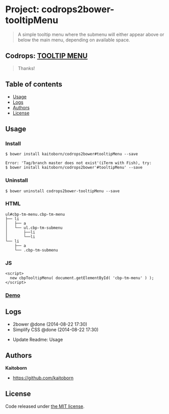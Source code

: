 # Project: codrops2bower-tooltipMenu

> A simple tooltip menu where the submenu will either appear above or below the main menu, depending on available space.

## Codrops: [TOOLTIP MENU](http://tympanus.net/codrops/2013/05/23/tooltip-menu/)

> Thanks!

## Table of contents

- [Usage](#usage)
- [Logs](#logs)
- [Authors](#authors)
- [License](#license)

## Usage

### Install

```
$ bower install kaitoborn/codrops2bower#tooltipMenu --save

Error: 'Tag/branch master does not exist'(iTerm with Fish), try:
$ bower install kaitoborn/codrops2bower'#tooltipMenu' --save
```

### Uninstall

```
$ bower uninstall codrops2bower-tooltipMenu --save
```

### HTML

```
ul#cbp-tm-menu.cbp-tm-menu
├── li
│   ├── a
│   └── ul.cbp-tm-submenu
│       ├──li
│       └──li
└── li
    ├── a
    └── .cbp-tm-submenu
```

### JS

    <script>
      new cbpTooltipMenu( document.getElementById( 'cbp-tm-menu' ) );
    </script>

### [Demo](dist/demo.html)

## Logs

+ 2bower @done (2014-08-22 17:30)
+ Simplify CSS @done (2014-08-22 17:30)
- Update Readme: Usage

## Authors

**Kaitoborn**

- <https://github.com/kaitoborn>

## License

Code released under [the MIT license](LICENSE).
